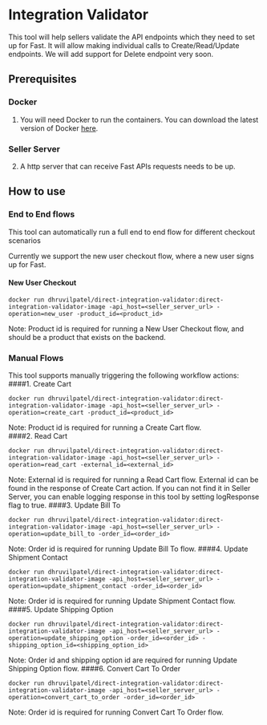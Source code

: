 # Integration Validator
This tool will help sellers validate the API endpoints which they need to set up for Fast. It will allow making individual calls to Create/Read/Update endpoints. We will add support for Delete endpoint very soon.

## Prerequisites

### Docker
1. You will need Docker to run the containers. You can download the latest version of Docker [here](https://www.docker.com/products/docker-desktop).
### Seller Server
2. A http server that can receive Fast APIs requests needs to be up.



## How to use

### End to End flows
This tool can automatically run a full end to end flow for different checkout scenarios

Currently we support the new user checkout flow, where a new user signs up for Fast.

#### New User Checkout
   ```shell
   docker run dhruvilpatel/direct-integration-validator:direct-integration-validator-image -api_host=<seller_server_url> -operation=new_user -product_id=<product_id>
   ```
Note: Product id is required for running a New User Checkout flow, and should be a product that exists on the backend.

### Manual Flows
This tool supports manually triggering the following workflow actions:
####1. Create Cart
   ```shell
   docker run dhruvilpatel/direct-integration-validator:direct-integration-validator-image -api_host=<seller_server_url> -operation=create_cart -product_id=<product_id>
   ```
   Note: Product id is required for running a Create Cart flow.  
####2. Read Cart
   ```shell
   docker run dhruvilpatel/direct-integration-validator:direct-integration-validator-image -api_host=<seller_server_url> -operation=read_cart -external_id=<external_id>
   ```
   Note: External id  is required for running a Read Cart flow. External id can be found in the response of Create Cart action. If you can not find it in Seller Server, you can enable logging response in this tool by setting logResponse flag to true.
####3. Update Bill To
   ```shell
   docker run dhruvilpatel/direct-integration-validator:direct-integration-validator-image -api_host=<seller_server_url> -operation=update_bill_to -order_id=<order_id>
   ```
   Note: Order id is required for running Update Bill To flow.
####4. Update Shipment Contact
   ```shell
   docker run dhruvilpatel/direct-integration-validator:direct-integration-validator-image -api_host=<seller_server_url> -operation=update_shipment_contact -order_id=<order_id>
   ```
Note: Order id is required for running Update Shipment Contact flow.
####5. Update Shipping Option
   ```shell
   docker run dhruvilpatel/direct-integration-validator:direct-integration-validator-image -api_host=<seller_server_url> -operation=update_shipping_option -order_id=<order_id> -shipping_option_id=<shipping_option_id>
   ```
Note: Order id and shipping option id are required for running Update Shipping Option flow.
####6. Convert Cart To Order
   ```shell
   docker run dhruvilpatel/direct-integration-validator:direct-integration-validator-image -api_host=<seller_server_url> -operation=convert_cart_to_order -order_id=<order_id>
   ```
Note: Order id is required for running Convert Cart To Order flow.
